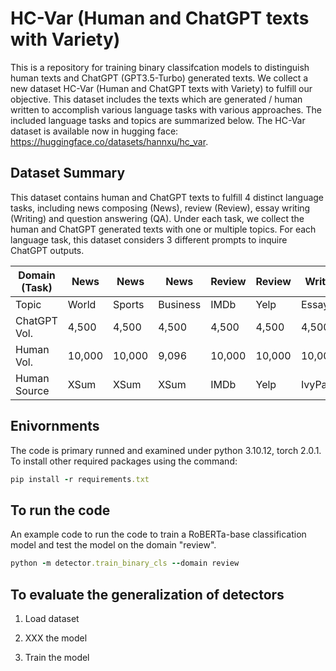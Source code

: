 # HC-Var (Human and ChatGPT texts with Variety)
This is a repository for training binary classifcation models to distinguish human texts and ChatGPT (GPT3.5-Turbo) generated texts.
We collect a new dataset HC-Var (Human and ChatGPT texts with Variety) to fulfill our objective. 
This dataset includes the texts which are generated / human written to accomplish various language tasks with various approaches. 
The included language tasks and topics are summarized below. 
The HC-Var dataset is available now in hugging face: https://huggingface.co/datasets/hannxu/hc_var. 

## Dataset Summary
This dataset contains human and ChatGPT texts to fulfill 4 distinct language tasks, including news composing (News), review (Review), essay writing (Writing) and question answering (QA). Under each task, 
we collect the human and ChatGPT generated texts with one or multiple topics. 
For each language task, this dataset considers 3 different prompts to inquire ChatGPT outputs. 

| Domain (Task) | News   | News   | News     | Review | Review | Writing  | QA      | QA      | QA      | QA      |
|---------------|--------|--------|----------|--------|--------|----------|---------|---------|---------|---------|
| Topic         | World  | Sports | Business | IMDb   | Yelp   | Essay    | Finance | Histroy | Medical | Science |
| ChatGPT Vol.  | 4,500  | 4,500  | 4,500    | 4,500  | 4,500  | 4,500    | 4,500   | 4,500   | 4,500   | 4,500   |
| Human Vol.    | 10,000 | 10,000 | 9,096    | 10,000 | 10,000 | 10,000   | 10,000  | 10,000  | 10,000  | 10,000  |
| Human Source  | XSum   | XSum   | XSum     | IMDb   | Yelp   | IvyPanda | FiQA    | Reddit  | MedQuad | Reddit  |


## Enivornments
The code is primary runned and examined under python 3.10.12, torch 2.0.1. To install other required packages using the command:
```ruby
pip install -r requirements.txt
```
## To run the code
An example code to run the code to train a RoBERTa-base classification model and test the model on the domain "review".
```ruby
python -m detector.train_binary_cls --domain review 
```

## To evaluate the generalization of detectors
1. Load dataset

2. XXX the model

3. Train the model
